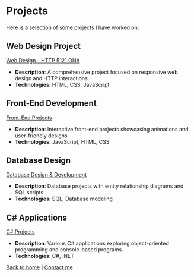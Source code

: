 # Projects

Here is a selection of some projects I have worked on:

## Web Design Project
[Web Design - HTTP 5121 ONA](https://github.com/Sam-271102/Web-Design---HTTP-5121-ONA)
- **Description**: A comprehensive project focused on responsive web design and HTTP interactions.
- **Technologies**: HTML, CSS, JavaScript

## Front-End Development
[Front-End Projects](https://github.com/Sam-271102/Front--end)
- **Description**: Interactive front-end projects showcasing animations and user-friendly designs.
- **Technologies**: JavaScript, HTML, CSS

## Database Design
[Database Design & Development](https://github.com/Sam-271102/Database-Design---Development---HTTP-5126-ONB)
- **Description**: Database projects with entity relationship diagrams and SQL scripts.
- **Technologies**: SQL, Database modeling

## C# Applications
[C# Projects](https://github.com/Sam-271102/C-Sharp)
- **Description**: Various C# applications exploring object-oriented programming and console-based programs.
- **Technologies**: C#, .NET

[Back to home](index.markdown) | [Contact me](contact.markdown)
